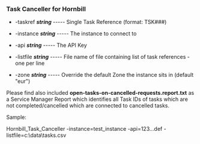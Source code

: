 ### Task Canceller for Hornbill

  * -taskref ___string___ ----- 
        Single Task Reference (format: TSK###)
	
  * -instance ___string___ ----- 
        The instance to connect to
	
  * -api ___string___ ----- 
	The API Key
	
  * -listfile ___string___ ----- 
        File name of file containing list of task references - one per line
	
  * -zone ___string___ ----- 
        Override the default Zone the instance sits in (default "eur")

Please find also included __open-tasks-on-cancelled-requests.report.txt__ as a Service Manager Report which identifies all Task IDs of tasks which are not completed/cancelled which are connected to cancelled tasks.

Sample:

  Hornbill_Task_Canceller -instance=test_instance -api=123...def -listfile=c:\data\tasks.csv